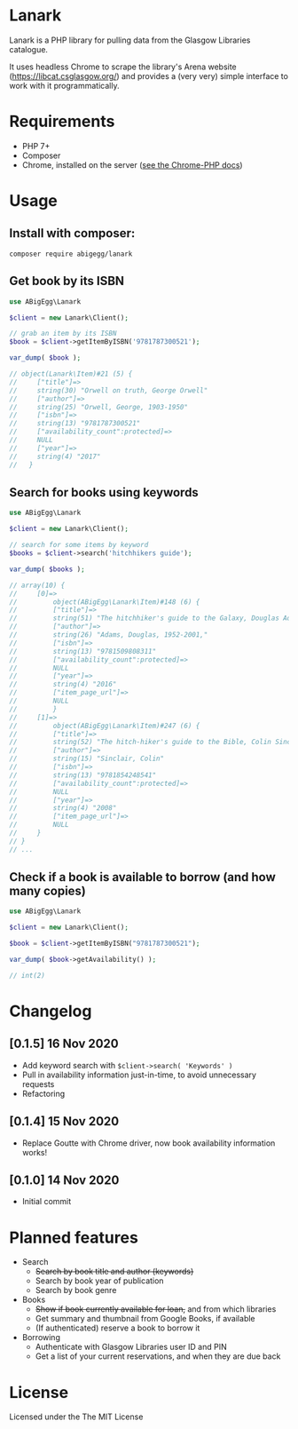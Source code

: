 Lanark
======

Lanark is a PHP library for pulling data from the Glasgow Libraries catalogue.

It uses headless Chrome to scrape the library's Arena website (https://libcat.csglasgow.org/) and provides a (very very) simple interface to work with it programmatically.

# Requirements

* PHP 7+
* Composer
* Chrome, installed on the server ([see the Chrome-PHP docs](https://github.com/chrome-php/headless-chromium-php))


# Usage

## Install with composer:
```
composer require abigegg/lanark
```

## Get book by its ISBN

```php
use ABigEgg\Lanark

$client = new Lanark\Client();

// grab an item by its ISBN
$book = $client->getItemByISBN('9781787300521');

var_dump( $book );

// object(Lanark\Item)#21 (5) {
//     ["title"]=>
//     string(30) "Orwell on truth, George Orwell"
//     ["author"]=>
//     string(25) "Orwell, George, 1903-1950"
//     ["isbn"]=>
//     string(13) "9781787300521"
//     ["availability_count":protected]=>
//     NULL
//     ["year"]=>
//     string(4) "2017"
//   }
```

## Search for books using keywords

```php  
use ABigEgg\Lanark

$client = new Lanark\Client();

// search for some items by keyword
$books = $client->search('hitchhikers guide');

var_dump( $books );

// array(10) {
//     [0]=>
//         object(ABigEgg\Lanark\Item)#148 (6) {
//         ["title"]=>
//         string(51) "The hitchhiker's guide to the Galaxy, Douglas Adams"
//         ["author"]=>
//         string(26) "Adams, Douglas, 1952-2001,"
//         ["isbn"]=>
//         string(13) "9781509808311"
//         ["availability_count":protected]=>
//         NULL
//         ["year"]=>
//         string(4) "2016"
//         ["item_page_url"]=>
//         NULL
//         }
//     [1]=>
//         object(ABigEgg\Lanark\Item)#247 (6) {
//         ["title"]=>
//         string(52) "The hitch-hiker's guide to the Bible, Colin Sinclair"
//         ["author"]=>
//         string(15) "Sinclair, Colin"
//         ["isbn"]=>
//         string(13) "9781854248541"
//         ["availability_count":protected]=>
//         NULL
//         ["year"]=>
//         string(4) "2008"
//         ["item_page_url"]=>
//         NULL
//     }
// }
// ...
```

## Check if a book is available to borrow (and how many copies)

```php
use ABigEgg\Lanark

$client = new Lanark\Client();

$book = $client->getItemByISBN("9781787300521");

var_dump( $book->getAvailability() );

// int(2)

```

# Changelog
## [0.1.5] 16 Nov 2020
* Add keyword search with `$client->search( 'Keywords' )`
* Pull in availability information just-in-time, to avoid unnecessary requests
* Refactoring

## [0.1.4] 15 Nov 2020

* Replace Goutte with Chrome driver, now book availability information works!

## [0.1.0] 14 Nov 2020

* Initial commit

# Planned features
* Search
    * ~~Search by book title and author (keywords)~~
    * Search by book year of publication
    * Search by book genre
* Books
    * ~~Show if book currently available for loan,~~ and from which libraries
    * Get summary and thumbnail from Google Books, if available
    * (If authenticated) reserve a book to borrow it
* Borrowing
    * Authenticate with Glasgow Libraries user ID and PIN
    * Get a list of your current reservations, and when they are due back

# License
Licensed under the The MIT License